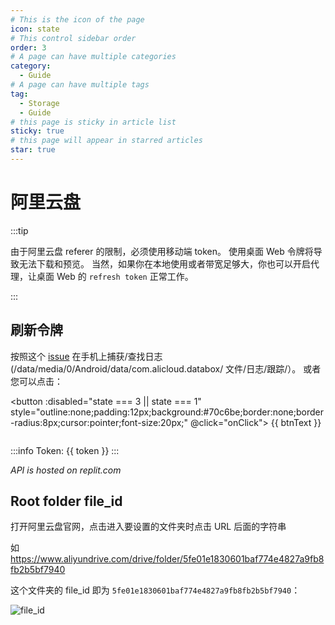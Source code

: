 ```yaml
---
# This is the icon of the page
icon: state
# This control sidebar order
order: 3
# A page can have multiple categories
category:
  - Guide
# A page can have multiple tags
tag:
  - Storage
  - Guide
# this page is sticky in article list
sticky: true
# this page will appear in starred articles
star: true
---
```


# 阿里云盘

:::tip

由于阿里云盘 referer 的限制，必须使用移动端 token。 使用桌面 Web 令牌将导致无法下载和预览。
当然，如果你在本地使用或者带宽足够大，你也可以开启代理，让桌面 Web 的 `refresh token` 正常工作。

:::

## 刷新令牌

按照这个 [issue](https://github.com/Xhofe/alist/issues/88) 在手机上捕获/查找日志 (/data/media/0/Android/data/com.alicloud.databox/ 文件/日志/跟踪/）。 或者您可以点击：

<script setup lang="ts">
import { ref } from "vue";
const btnText = ref("获取 Token");
// 0 -> Initial
// 1 -> Wait qr
// 2 -> Wait Scan
// 3 -> Getting Token
// 4 -> Success
const state = ref(0);
const src= ref('')
const token = ref('')
const ckData = ref('')
const getQr = async ()=>{
  btnText.value = '等待...';
  state.value = 1;
  const resp = await fetch("https://api.nn.ci/alist/ali/qr");
  const res = await resp.json();
  console.log(res)
  btnText.value='使用阿里云盘 APP 扫描然后点击'
  state.value = 2;
  ckData.value = JSON.stringify({
    ck: res.content.data.ck,
    t: res.content.data.t.toString(),
  });
  src.value = `https://api.nn.ci/qr/?size=400&text=${encodeURIComponent(res.content.data.codeContent)}`
}
const getToken = async ()=>{
  state.value = 3;
  btnText.value = '等待...';
  const resp = await fetch('https://api.nn.ci/alist/ali/ck',{
    method: 'POST',
    headers:{
      "Content-Type": "application/json",
    },
    body: ckData.value
  });
  const res = await resp.json();
  const {content:{data:{qrCodeStatus,loginResult,bizExt}}} = res;
  if(loginResult !== "success"){
    state.value = 2;
    btnText.value = '使用阿里云盘 App 扫描然后点击'
    alert('Status:' + qrCodeStatus);
    return
  }
  const bizData = JSON.parse(atob(bizExt));
  token.value = bizData.pds_login_result.refreshToken;
  btnText.value = '获取 Token 成功'
  state.value = 4;
  console.log(res)
}
const onClick = async ()=>{
  if(state.value===0){
    getQr()
  }
  if(state.value===2){
    getToken()
  }
}
</script>

<button :disabled="state === 3 || state === 1" 
  style="outline:none;padding:12px;background:#70c6be;border:none;border-radius:8px;cursor:pointer;font-size:20px;"
  @click="onClick">
{{ btnText }}
</button>

<div v-show="src" style="margin:4px">
 <img :src="src"/>
</div>

<div v-show="token" >

:::info Token: {{ token }}
:::
</div>

*API is hosted on replit.com*

## Root folder file_id

打开阿里云盘官网，点击进入要设置的文件夹时点击 URL 后面的字符串

如 https://www.aliyundrive.com/drive/folder/5fe01e1830601baf774e4827a9fb8fb2b5bf7940

这个文件夹的 file_id 即为 `5fe01e1830601baf774e4827a9fb8fb2b5bf7940`：

![file_id](/img/drivers/aliyundrive.png)
